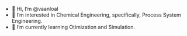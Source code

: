 - 👋 Hi, I’m @vaanloal
- 👀 I’m interested in Chemical Engineering, specifically, Process System Engineering.
- 🌱 I’m currently learning Otimization and Simulation.


<!---
vaanloal/vaanloal is a ✨ special ✨ repository because its `README.md` (this file) appears on your GitHub profile.
You can click the Preview link to take a look at your changes.
--->
